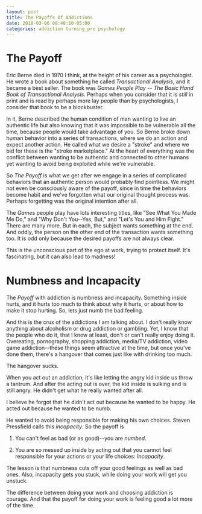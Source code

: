 ```yaml
---
layout: post
title: The Payoffs Of Addictions
date: 2018-03-06 08:48:10-05:00
categories: addiction turning_pro psychology
---
```

# The Payoff

Eric Berne died in 1970 I think, at the height of his career as a psychologist.  He wrote a book about something he called _Transactional Analysis_, and it became a best seller. The book was _Games People Play -- The Basic Hand Book of Transactional Analysis_. Perhaps when you consider that it is _still_ in print and is read by perhaps more lay people than by psychologists, I consider that book to be a blockbuster.

In it, Berne described the human condition of man wanting to live an authentic life but also knowing that it was impossible to be vulnerable all the time, because people would take advantage of you.  So Berne broke down human behavior into a series of transactions, where we do an action and expect another action.  He called what we desire a "stroke" and where we bid for these is the "stroke marketplace."  At the heart of everything was the conflict between wanting to be authentic and connected to other humans yet wanting to avoid being exploited while we're vulnerable.

So _The Payoff_ is what we get after we engage in a series of complicated behaviors that an authentic person would probably find pointless.  We might not even be consciously aware of the payoff, since in time the behaviors become habit and we've forgotten what our original thought process was.  Perhaps forgetting was the original intention after all.

The _Games_ people play have lots interesting titles, like "See What You Made Me Do," and "Why Don't You--Yes, But," and "Let's You and Him Fight."  There are many more.  But in each, the subject wants something at the end.  And oddly, the person on the other end of the transaction wants something too.  It is odd only because the desired payoffs are not always clear.  

This is the unconscious part of the ego at work, trying to protect itself.  It's fascinating, but it can also lead to madness!

# Numbness and Incapacity

The _Payoff_ with addiction is numbness and incapacity.  Something inside hurts, and it hurts too much to think about why it hurts, or about how to make it stop hurting.  So, lets just numb the bad feeling.

And this is the crux of the addictions I am talking about.  I don't really know anything about alcoholism or drug addiction or gambling.  Yet, I know that the people who do it, that I know at least, don't or can't really enjoy doing it.  Overeating, pornography, shopping addiction, media/TV addiction, video game addiction--these things seem attractive at the time, but once you've done them, there's a hangover that comes just like with drinking too much.

The hangover sucks.

When you act out an addiction, it's like letting the angry kid inside us throw a tantrum.  And after the acting out is over, the kid inside is sulking and is still angry.  He didn't get what he really wanted after all.

I believe he forgot that he didn't act out because he wanted to be happy.  He acted out because he wanted to be numb.  

He wanted to avoid being responsible for making his own choices.  Steven Pressfield calls this _incapacity_.  So the payoff is

1. You can't feel as bad (or as good)--you are _numbed_.

2. You are so messed up inside by acting out that you cannot feel responsible for your actions or your life choices: _Incapacity_.

The lesson is that numbness cuts off your good feelings as well as bad ones.  Also, incapacity gets you stuck, while doing your work will get you unstuck.  

The difference between doing your work and choosing addiction is courage.  And that the payoff for doing your work is feeling good a lot more of the time.